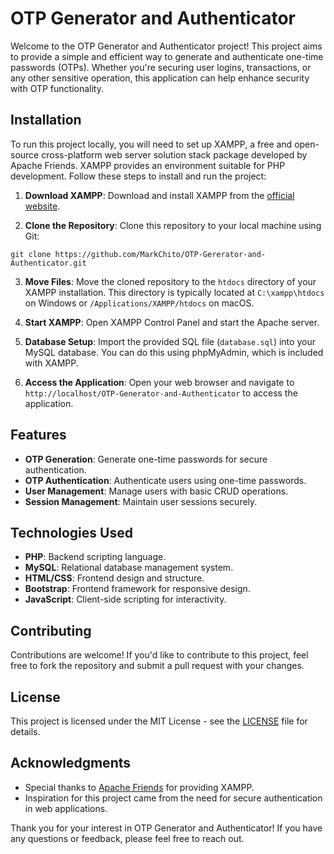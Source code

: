 # OTP Generator and Authenticator

Welcome to the OTP Generator and Authenticator project! This project aims to provide a simple and efficient way to generate and authenticate one-time passwords (OTPs). Whether you're securing user logins, transactions, or any other sensitive operation, this application can help enhance security with OTP functionality.

## Installation

To run this project locally, you will need to set up XAMPP, a free and open-source cross-platform web server solution stack package developed by Apache Friends. XAMPP provides an environment suitable for PHP development. Follow these steps to install and run the project:

1. **Download XAMPP**: Download and install XAMPP from the [official website](https://www.apachefriends.org/index.html).

2. **Clone the Repository**: Clone this repository to your local machine using Git:
```
git clone https://github.com/MarkChito/OTP-Gererator-and-Authenticator.git
```

3. **Move Files**: Move the cloned repository to the `htdocs` directory of your XAMPP installation. This directory is typically located at `C:\xampp\htdocs` on Windows or `/Applications/XAMPP/htdocs` on macOS.

4. **Start XAMPP**: Open XAMPP Control Panel and start the Apache server.

5. **Database Setup**: Import the provided SQL file (`database.sql`) into your MySQL database. You can do this using phpMyAdmin, which is included with XAMPP.

6. **Access the Application**: Open your web browser and navigate to `http://localhost/OTP-Generator-and-Authenticator` to access the application.

## Features

- **OTP Generation**: Generate one-time passwords for secure authentication.
- **OTP Authentication**: Authenticate users using one-time passwords.
- **User Management**: Manage users with basic CRUD operations.
- **Session Management**: Maintain user sessions securely.

## Technologies Used

- **PHP**: Backend scripting language.
- **MySQL**: Relational database management system.
- **HTML/CSS**: Frontend design and structure.
- **Bootstrap**: Frontend framework for responsive design.
- **JavaScript**: Client-side scripting for interactivity.

## Contributing

Contributions are welcome! If you'd like to contribute to this project, feel free to fork the repository and submit a pull request with your changes.

## License

This project is licensed under the MIT License - see the [LICENSE](LICENSE) file for details.

## Acknowledgments

- Special thanks to [Apache Friends](https://www.apachefriends.org/index.html) for providing XAMPP.
- Inspiration for this project came from the need for secure authentication in web applications.

Thank you for your interest in OTP Generator and Authenticator! If you have any questions or feedback, please feel free to reach out.